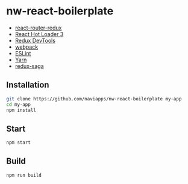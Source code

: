 # nw-react-boilerplate

* [react-router-redux](https://github.com/reactjs/react-router-redux)
* [React Hot Loader 3](https://github.com/gaearon/react-hot-loader)
* [Redux DevTools](https://github.com/gaearon/redux-devtools)
* [webpack](https://webpack.js.org/)
* [ESLint](http://eslint.org/)
* [Yarn](https://yarnpkg.com/)
* [redux-saga](https://github.com/redux-saga/redux-saga)

## Installation

```bash
git clone https://github.com/naviapps/nw-react-boilerplate my-app
cd my-app
npm install
```

## Start

```bash
npm start
```

## Build

```bash
npm run build
```
